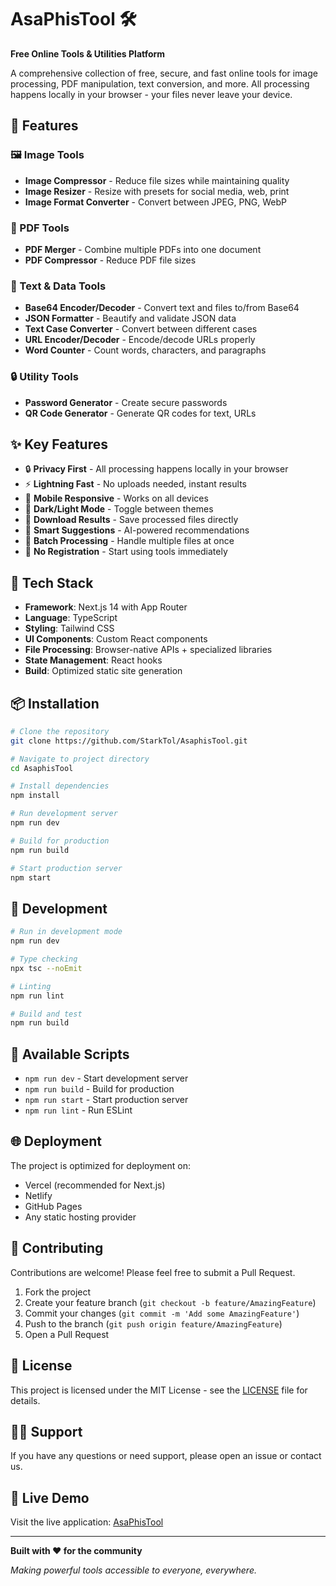 # AsaPhisTool 🛠️

**Free Online Tools & Utilities Platform**

A comprehensive collection of free, secure, and fast online tools for image processing, PDF manipulation, text conversion, and more. All processing happens locally in your browser - your files never leave your device.

## 🌟 Features

### 🖼️ Image Tools
- **Image Compressor** - Reduce file sizes while maintaining quality
- **Image Resizer** - Resize with presets for social media, web, print
- **Image Format Converter** - Convert between JPEG, PNG, WebP

### 📄 PDF Tools
- **PDF Merger** - Combine multiple PDFs into one document
- **PDF Compressor** - Reduce PDF file sizes

### 🔧 Text & Data Tools
- **Base64 Encoder/Decoder** - Convert text and files to/from Base64
- **JSON Formatter** - Beautify and validate JSON data
- **Text Case Converter** - Convert between different cases
- **URL Encoder/Decoder** - Encode/decode URLs properly
- **Word Counter** - Count words, characters, and paragraphs

### 🔒 Utility Tools
- **Password Generator** - Create secure passwords
- **QR Code Generator** - Generate QR codes for text, URLs

## ✨ Key Features

- 🔒 **Privacy First** - All processing happens locally in your browser
- ⚡ **Lightning Fast** - No uploads needed, instant results  
- 📱 **Mobile Responsive** - Works on all devices
- 🌙 **Dark/Light Mode** - Toggle between themes
- 💾 **Download Results** - Save processed files directly
- 🧠 **Smart Suggestions** - AI-powered recommendations
- 🔄 **Batch Processing** - Handle multiple files at once
- 🚫 **No Registration** - Start using tools immediately

## 🚀 Tech Stack

- **Framework**: Next.js 14 with App Router
- **Language**: TypeScript
- **Styling**: Tailwind CSS
- **UI Components**: Custom React components
- **File Processing**: Browser-native APIs + specialized libraries
- **State Management**: React hooks
- **Build**: Optimized static site generation

## 📦 Installation

```bash
# Clone the repository
git clone https://github.com/StarkTol/AsaphisTool.git

# Navigate to project directory
cd AsaphisTool

# Install dependencies
npm install

# Run development server
npm run dev

# Build for production
npm run build

# Start production server
npm start
```

## 🔧 Development

```bash
# Run in development mode
npm run dev

# Type checking
npx tsc --noEmit

# Linting
npm run lint

# Build and test
npm run build
```

## 📝 Available Scripts

- `npm run dev` - Start development server
- `npm run build` - Build for production
- `npm run start` - Start production server
- `npm run lint` - Run ESLint

## 🌐 Deployment

The project is optimized for deployment on:
- Vercel (recommended for Next.js)
- Netlify
- GitHub Pages
- Any static hosting provider

## 🤝 Contributing

Contributions are welcome! Please feel free to submit a Pull Request.

1. Fork the project
2. Create your feature branch (`git checkout -b feature/AmazingFeature`)
3. Commit your changes (`git commit -m 'Add some AmazingFeature'`)
4. Push to the branch (`git push origin feature/AmazingFeature`)
5. Open a Pull Request

## 📄 License

This project is licensed under the MIT License - see the [LICENSE](LICENSE) file for details.

## 🙋‍♂️ Support

If you have any questions or need support, please open an issue or contact us.

## 🚀 Live Demo

Visit the live application: [AsaPhisTool](https://your-domain.com)

---

**Built with ❤️ for the community**

*Making powerful tools accessible to everyone, everywhere.*